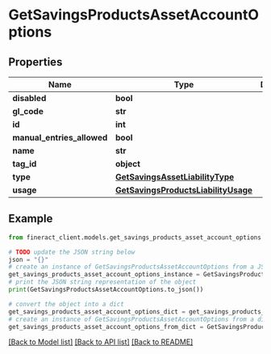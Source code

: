 # GetSavingsProductsAssetAccountOptions


## Properties

Name | Type | Description | Notes
------------ | ------------- | ------------- | -------------
**disabled** | **bool** |  | [optional] 
**gl_code** | **str** |  | [optional] 
**id** | **int** |  | [optional] 
**manual_entries_allowed** | **bool** |  | [optional] 
**name** | **str** |  | [optional] 
**tag_id** | **object** |  | [optional] 
**type** | [**GetSavingsAssetLiabilityType**](GetSavingsAssetLiabilityType.md) |  | [optional] 
**usage** | [**GetSavingsProductsLiabilityUsage**](GetSavingsProductsLiabilityUsage.md) |  | [optional] 

## Example

```python
from fineract_client.models.get_savings_products_asset_account_options import GetSavingsProductsAssetAccountOptions

# TODO update the JSON string below
json = "{}"
# create an instance of GetSavingsProductsAssetAccountOptions from a JSON string
get_savings_products_asset_account_options_instance = GetSavingsProductsAssetAccountOptions.from_json(json)
# print the JSON string representation of the object
print(GetSavingsProductsAssetAccountOptions.to_json())

# convert the object into a dict
get_savings_products_asset_account_options_dict = get_savings_products_asset_account_options_instance.to_dict()
# create an instance of GetSavingsProductsAssetAccountOptions from a dict
get_savings_products_asset_account_options_from_dict = GetSavingsProductsAssetAccountOptions.from_dict(get_savings_products_asset_account_options_dict)
```
[[Back to Model list]](../README.md#documentation-for-models) [[Back to API list]](../README.md#documentation-for-api-endpoints) [[Back to README]](../README.md)


